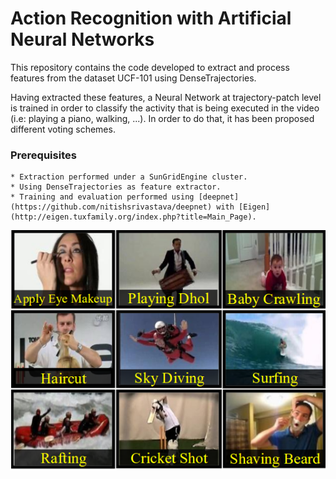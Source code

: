 # Action Recognition with Artificial Neural Networks  

This repository contains the code developed to extract and process features from the dataset UCF-101 using DenseTrajectories.  

Having extracted these features, a Neural Network at trajectory-patch level is trained in order to classify the activity that is being executed in the video (i.e: playing a piano, walking, ...). In order to do that, it has been proposed different voting schemes. 

### Prerequisites

	* Extraction performed under a SunGridEngine cluster.
	* Using DenseTrajectories as feature extractor.
	* Training and evaluation performed using [deepnet](https://github.com/nitishsrivastava/deepnet) with [Eigen](http://eigen.tuxfamily.org/index.php?title=Main_Page).

![alt text](./img/UCF_example.png)
